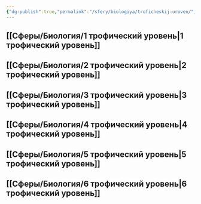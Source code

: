 ```yaml
---
{"dg-publish":true,"permalink":"/sfery/biologiya/troficheskij-uroven/","tags":["Экология"]}
---
```


## [[Сферы/Биология/1 трофический уровень\|1 трофический уровень]]
## [[Сферы/Биология/2 трофический уровень\|2 трофический уровень]]
## [[Сферы/Биология/3 трофический уровень\|3 трофический уровень]]
## [[Сферы/Биология/4 трофический уровень\|4 трофический уровень]] 
## [[Сферы/Биология/5 трофический уровень\|5 трофический уровень]] 
## [[Сферы/Биология/6 трофический уровень\|6 трофический уровень]] 
